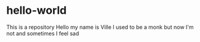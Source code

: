 # hello-world
This is a repository
Hello my name is Ville I used to be a monk but now I'm not and sometimes I feel sad
